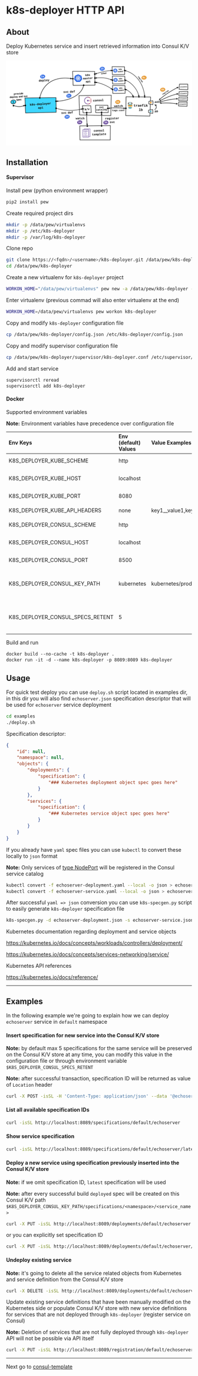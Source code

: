 k8s-deployer HTTP API
===


About
---
Deploy Kubernetes service and insert retrieved information into Consul K/V store

![kubernetes-external-load-balancing](./images/kubernetes-external-load-balancing.png)


Installation
---
#### Supervisor
Install pew (python environment wrapper)
```bash
pip2 install pew
```

Create required project dirs
```bash
mkdir -p /data/pew/virtualenvs
mkdir -p /etc/k8s-deployer
mkdir -p /var/log/k8s-deployer
```

Clone repo
```bash
git clone https://<fqdn>/<username>/k8s-deployer.git /data/pew/k8s-deployer
cd /data/pew/k8s-deployer
```

Create a new virtualenv for `k8s-deployer` project
```bash
WORKON_HOME="/data/pew/virtualenvs" pew new -a /data/pew/k8s-deployer -r requirements.txt k8s-deployer
```

Enter virtualenv (previous commad will also enter virtualenv at the end)
```bash
WORKON_HOME=/data/pew/virtualenvs pew workon k8s-deployer
```

Copy and modify `k8s-deployer` configuration file
```bash
cp /data/pew/k8s-deployer/config.json /etc/k8s-deployer/config.json
```

Copy and modify supervisor configuration file
```bash
cp /data/pew/k8s-deployer/supervisor/k8s-deployer.conf /etc/supervisor/conf.d/k8s-deployer.conf
```

Add and start service
```
supervisorctl reread
supervisorctl add k8s-deployer
```

#### Docker
Supported environment variables

**Note:** Environment variables have precedence over configuration file

| Env Keys                         | Env (default) Values | Value Examples                               | Description                                              |
|:---------------------------------|:---------------------|:---------------------------------------------|:---------------------------------------------------------|
| K8S_DEPLOYER_KUBE_SCHEME         | http                 |                                              | Scheme http or https                                     |
| K8S_DEPLOYER_KUBE_HOST           | localhost            |                                              | Kubernetes API hostname or IP address                    |
| K8S_DEPLOYER_KUBE_PORT           | 8080                 |                                              | Kubernetes API port                                      |
| K8S_DEPLOYER_KUBE_API_HEADERS    | none                 | key1\_\_value1,key2\_\_value2,keyN\_\_valueN | HTTP request headers                                     |
| K8S_DEPLOYER_CONSUL_SCHEME       | http                 |                                              | Scheme http or https                                     |
| K8S_DEPLOYER_CONSUL_HOST         | localhost            |                                              | Consul API hostname or IP address                        |
| K8S_DEPLOYER_CONSUL_PORT         | 8500                 |                                              | Consul API port                                          |
| K8S_DEPLOYER_CONSUL_KEY_PATH     | kubernetes           | kubernetes/prod                              | Consul K/V store path where all the data will be stored  |
| K8S_DEPLOYER_CONSUL_SPECS_RETENT | 5                    |                                              | How many specifications have to be preserved at any time |

Build and run
```
docker build --no-cache -t k8s-deployer .
docker run -it -d --name k8s-deployer -p 8089:8089 k8s-deployer
```


Usage
---
For quick test deploy you can use `deploy.sh` script located in examples dir, in this dir you will also find `echoserver.json` specification descriptor that will be used for `echoserver` service deployment

```bash
cd examples
./deploy.sh
```

Specification descriptor:
```json
{
    "id": null,
    "namespace": null,
    "objects": {
        "deployments": {
            "specification": {
                "### Kubernetes deployment object spec goes here"
            }
        },
        "services": {
            "specification": {
                "### Kubernetes service object spec goes here"
            }
        }
    }
}
```

If you already have `yaml` spec files you can use `kubectl` to convert these locally to `json` format

**Note:** Only services of [type NodePort](https://kubernetes.io/docs/concepts/services-networking/service/#type-nodeport) will be registered in the Consul service catalog
```bash
kubectl convert -f echoserver-deployment.yaml --local -o json > echoserver-deployment.json
kubectl convert -f echoserver-service.yaml --local -o json > echoserver-service.json
```

After successful `yaml => json` conversion you can use `k8s-specgen.py` script to easily generate `k8s-deployer` specification file
```bash
k8s-specgen.py -d echoserver-deployment.json -s echoserver-service.json -o echoserver.json
```

Kubernetes documentation regarding deployment and service objects

https://kubernetes.io/docs/concepts/workloads/controllers/deployment/

https://kubernetes.io/docs/concepts/services-networking/service/

Kubernetes API references

https://kubernetes.io/docs/reference/

---

Examples
---

In the following example we're going to explain how we can deploy `echoserver` service in `default` namespace

#### Insert specification for new service into the Consul K/V store

**Note:** by default max 5 specifications for the same service will be preserved on the Consul K/V store at any time, you can modify this value in the configuration file or through environment variable `$K8S_DEPLOYER_CONSUL_SPECS_RETENT`

**Note:** after successful transaction, specification ID will be returned as value of `Location` header
```bash
curl -X POST -isSL -H 'Content-Type: application/json' --data '@echoserver.json' http://localhost:8089/specifications/default/echoserver
```

#### List all available specification IDs
```bash
curl -isSL http://localhost:8089/specifications/default/echoserver
```

#### Show service specification
```bash
curl -isSL http://localhost:8089/specifications/default/echoserver/latest
```

#### Deploy a new service using specification previously inserted into the Consul K/V store

**Note:** if we omit specification ID, `latest` specification will be used

**Note:** after every successful build `deployed` spec will be created on this Consul K/V path `$K8S_DEPLOYER_CONSUL_KEY_PATH/specifications/<namespace>/<service_name>`
```bash
curl -X PUT -isSL http://localhost:8089/deployments/default/echoserver
```
or you can explicitly set specification ID
```bash 
curl -X PUT -isSL http://localhost:8089/deployments/default/echoserver/1490691025506482_1650b288-e79c-4247-9b3b-95f1051302c4
```

#### Undeploy existing service

**Note:** it's going to delete all the service related objects from Kubernetes and service definition from the Consul K/V store
```bash
curl -X DELETE -isSL http://localhost:8089/deployments/default/echoserver
```

Update existing service definitions that have been manually modified on the Kubernetes side or
populate Consul K/V store with new service definitions for services that are not deployed through `k8s-deployer` (register service on Consul)

**Note:** Deletion of services that are not fully deployed through `k8s-deployer` API will not be possible via API itself

```bash
curl -X PUT -isSL http://localhost:8089/registration/default/echoserver
```

---
Next go to [consul-template](./consul-template/README.md)
